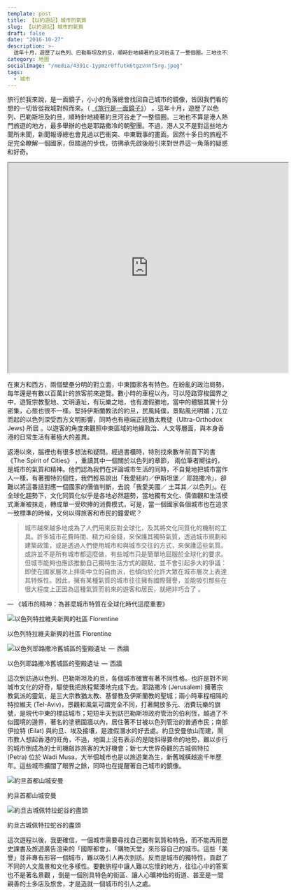 ```yaml
---
template: post
title: 【以約遊記】城市的氣質
slug: 【以約遊記】城市的氣質
draft: false
date: "2016-10-27"
description: >-
  這年十月，遊歷了以色列、巴勒斯坦及約旦，順時針地繞著約旦河谷走了一整個圈。三地也不算是港人熱門旅遊的地方，最多舉辦的也是耶路撒冷的朝聖團。不過，港人又不是對這些地方聞所未聞，新聞報導總也會見過以巴衝突、中東戰事的畫面。固然十多日的旅程不足完全瞭解一個國家，但踏過的步伐，彷彿承先啟後般引來對世界這一角落的疑惑和好奇。
category: 地圖
socialImage: "/media/4391c-1ypmzr0ffutk6tgzvnnf5rg.jpeg"
tags:
  - 城市
---
```


旅行於我來說，是一面鏡子，小小的角落總會找回自己城市的鏡像，皆因我們看的想的一切皆從我城對照而來。（ [《旅行是一面鏡子》](/posts/旅行是一面鏡子)） 。這年十月，遊歷了以色列、巴勒斯坦及約旦，順時針地繞著約旦河谷走了一整個圈。三地也不算是港人熱門旅遊的地方，最多舉辦的也是耶路撒冷的朝聖團。不過，港人又不是對這些地方聞所未聞，新聞報導總也會見過以巴衝突、中東戰事的畫面。固然十多日的旅程不足完全瞭解一個國家，但踏過的步伐，彷彿承先啟後般引來對世界這一角落的疑惑和好奇。

<iframe src="https://www.google.com/maps/d/embed?mid=1BDgsVtxcp62O5a1QENafJkZN8OQ" width="640" height="480"></iframe>

在東方和西方，兩個壁壘分明的對立面，中東國家各有特色。在紛亂的政治局勢，每年還是有數以百萬計的旅客前來遊覽。數小時的車程以內，可以陸路穿梭國界之中，遊覽宗教聖地、文明遺址，有玩樂之地，也有渡假勝地，當中的體驗其實十分密集，心態也很不一樣。堅持伊斯蘭教法的約旦，民風純僕，景點風光明媚；兀立而起的以色列深受西方文明影響，同時也有極端正統猶太教徒（Ultra-Orthodox Jews) 所居 。以遊客的角度來觀照中東區域的地緣政治、人文等層面，與本身香港的日常生活有著極大的差異。

返港以來，腦裡也有很多想法和疑問。經過書櫃時，特別找來數年前買下的書《The Spirit of Cities》 ，重讀其中一個關於以色列的章節， 兩位筆者嚮往的，是城市的氣質和精神。他們認為我們在評論城市生活的同時，不自覺地把城市當作人一樣，有著獨特的個性，我們輕易說出「我愛紐約／伊斯坦堡／ 耶路撒冷」，卻難以將這番話對應一個國家的價值判斷，去說「我愛美國／ 土耳其／以色列」。在全球化趨勢下，文化同質化似乎是各地必然趨勢，當地獨有文化、價值觀和生活模式漸漸被抹走，轉成單一受吹捧的消費模式，可是，當一個國家各個城市也在追求一致標準的時候，又何以得旅客和市民的鐘愛呢？

> 城市越來越多地成為了人們用來反對全球化，及其將文化同質化的機制的工具。許多城市花費時間、精力和金錢，來保護其獨特氣質，透過城市規劃和  
> 建築政策，或是透過人們使用城市和與城市交往的方式，來保護這些氣質。或許並不是所有城市都這麼做，有些城市只是簡單地屈服於全球化的要求。但城市能夠也應該推動自己獨特生活方式的觀點，並不會引起多大的爭議：即使在國家層次上拝衛中立的自由派，也傾向於允許大眾在城市層次上表達其特殊性。因此，擁有某種氣質的城市往往擁有國際聲譽，並能吸引那些在很大程度上正因為這種氣質而前來的遊客和居民，就絕非巧合了 。

— 《城市的精神：為甚麼城市特質在全球化時代這麼重要》

![以色列特拉維夫新興的社區 Florentine](/media/cc9f7-1i5ztpyjmfgwdb_6w4rqsdg.jpeg)

以色列特拉維夫新興的社區 Florentine

![以色列耶路撒冷舊城區的聖殿遺址  —  西牆](/media/5c0d6-1-j4kx2eid7tgzx8kr9qrkq.jpeg)

以色列耶路撒冷舊城區的聖殿遺址  —  西牆

這次到訪過以色列、巴勒斯坦及約旦，各個城市確實有著不同性格。也許是對不同城市文化的好奇，驅使我把旅程緊湊地完成下去。耶路撒冷 (Jerusalem) 擁著宗教氣派的靈氣，是三大宗教猶太教、基督教及伊斯蘭教的聖城；兩小時車程相隔的特拉維夫 (Tel-Aviv)，景觀和風氣可謂完全不同，打著開放多元、消費玩樂的旗號，是現代中東的標誌城市；短短半天到訪巴勒斯坦政府管治的伯利恆，越過了不似國境的邊界，著名的塗鴉圍牆以內，居住著不甘被以色列管治的普通市民；南部伊拉特 (Eilat) 與約旦、埃及接壤，是渡假潛水的好去處。約旦安曼依山而建，鬧市教人想起香港的旺角，不過，地圖上沒有表示的是陡斜得要命的地勢，難以步行的城市倒成為的士司機敲詐旅客的大好機會；新七大世界奇觀的古城佩特拉 (Petra) 位於 Wadi Musa，大半個城市也是以旅遊業為生，新舊城橫越逾千年歷年。這些城市擴闊了眼界之餘，同時也在提醒著自己城市的鏡像。

![約旦首都山城安曼](/media/2454a-1ro2pvs2_hccjiffdd5obia.jpeg)

約旦首都山城安曼

![約旦古城佩特拉蛇谷的盡頭](/media/1021a-1qv7i6kpyeocrfcp4ltmfdw.jpeg)

約旦古城佩特拉蛇谷的盡頭

這次遊程以後，我更確信，一個城市需要尋找自己獨有氣質和特色，而不能再用歷史課書及旅遊廣告渲染的「國際都會」、「購物天堂」來形容自己的城市。這些「美譽」並非專有形容一個城市，難以吸引人再次到訪。反而是城市的獨特性，貢獻了不同的人文風景和文化多樣性。要數旅程中讓人難以忘懷的地方，往往心中的答案也不是著名景觀 ，倒是一個別具特色的街區、讓人心曠神怡的街道、甚至是一間親善的士多店及旅舍，才是造就一個城市的引人之處。
